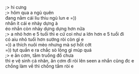 ;> hi cưng<br>
;> hôm qua a ngủ quên<br>
đang nằm cái liu thiu ngủ lun e =))<br>
nhắn ít cái e nhảy dựng à<br>
éo nhắn còn nhảy dựng dựng hơn nữa<br>
;> a nhỏ hơn e 5 tuổi thì e cứ coi như a lớn hơn e 5 tuổi đi<br>
có aiu nhỏ tuổi hơn sướng ròi còn gì e<br>
=)) a thích nuôi mèo nhưng mà sợ hốt cớt<br>
=)) tụt quần e ra chắc sò lông gì múp quá<br>
;> e ăn cơm, tắm truồng đồ chưa<br>
thì e vệ sinh cá nhân, ăn cơm đi ròi lên seen a nhắn cũng đc e<br>
chồng làm về thì chồng tắm ròi e
